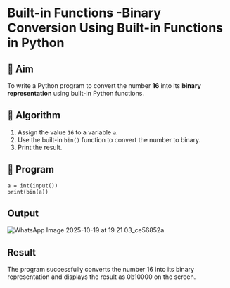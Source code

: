 # Built-in Functions -Binary Conversion Using Built-in Functions in Python

## 🎯 Aim
To write a Python program to convert the number **16** into its **binary representation** using built-in Python functions.

## 🧠 Algorithm
1. Assign the value `16` to a variable `a`.
2. Use the built-in `bin()` function to convert the number to binary.
3. Print the result.

## 🧾 Program
```
a = int(input())
print(bin(a))

```

## Output
![WhatsApp Image 2025-10-19 at 19 21 03_ce56852a](https://github.com/user-attachments/assets/2a017847-77f9-44ff-a1be-6a2a7b583590)

## Result
The program successfully converts the number 16 into its binary representation and displays the result as 0b10000 on the screen.
